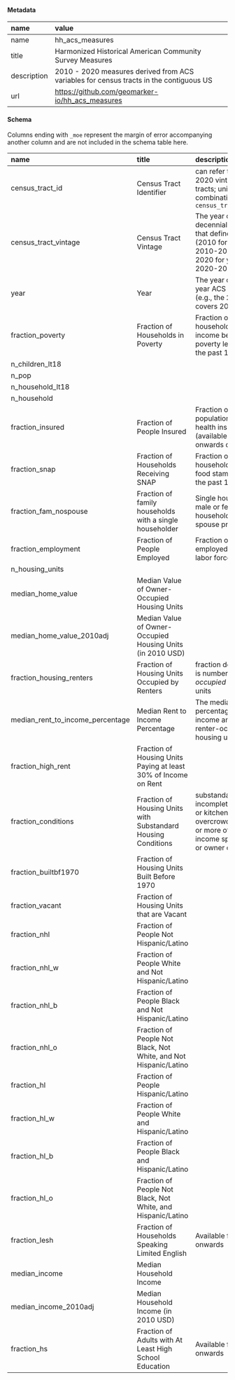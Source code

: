 #### Metadata

|name        |value                                                                                  |
|:-----------|:--------------------------------------------------------------------------------------|
|name        |hh_acs_measures                                                                        |
|title       |Harmonized Historical American Community Survey Measures                               |
|description |2010 - 2020 measures derived from ACS variables for census tracts in the contiguous US |
|url         |https://github.com/geomarker-io/hh_acs_measures                                        |

#### Schema

Columns ending with `_moe` represent the margin of error accompanying another column and are not included in the schema table here.

|name                             |title                                                            |description                                                                                                                      |type    |
|:--------------------------------|:----------------------------------------------------------------|:--------------------------------------------------------------------------------------------------------------------------------|:-------|
|census_tract_id                  |Census Tract Identifier                                          |can refer to 2010 or 2020 vintage census tracts; unique only in combination with `census_tract_vintage`                          |string  |
|census_tract_vintage             |Census Tract Vintage                                             |The year of the decennial census that defines the tract (2010 for years 2010-2019 and 2020 for years 2020-2029)                  |string  |
|year                             |Year                                                             |The year of the 5-year ACS estimates (e.g., the 2019 ACS covers 2015 - 2019)                                                     |integer |
|fraction_poverty                 |Fraction of Households in Poverty                                |Fraction of households with income below poverty level within the past 12 months                                                 |number  |
|n_children_lt18                  |                                                                 |                                                                                                                                 |integer |
|n_pop                            |                                                                 |                                                                                                                                 |integer |
|n_household_lt18                 |                                                                 |                                                                                                                                 |integer |
|n_household                      |                                                                 |                                                                                                                                 |integer |
|fraction_insured                 |Fraction of People Insured                                       |Fraction of population with health insurance (available from 2012 onwards only)                                                  |number  |
|fraction_snap                    |Fraction of Households Receiving SNAP                            |Fraction of households receiving food stamps/SNAP in the past 12 months                                                          |number  |
|fraction_fam_nospouse            |Fraction of family households with a single householder          |Single householder is male or female household, with no spouse present                                                           |number  |
|fraction_employment              |Fraction of People Employed                                      |Fraction of people employed in civilian labor force                                                                              |number  |
|n_housing_units                  |                                                                 |                                                                                                                                 |integer |
|median_home_value                |Median Value of Owner-Occupied Housing Units                     |                                                                                                                                 |number  |
|median_home_value_2010adj        |Median Value of Owner-Occupied Housing Units (in 2010 USD)       |                                                                                                                                 |number  |
|fraction_housing_renters         |Fraction of Housing Units Occupied by Renters                    |fraction denominator is number of *occupied* housing units                                                                       |number  |
|median_rent_to_income_percentage |Median Rent to Income Percentage                                 |The median of the percentage of rent to income among all renter-occupied housing units                                           |number  |
|fraction_high_rent               |Fraction of Housing Units Paying at least 30% of Income on Rent  |                                                                                                                                 |number  |
|fraction_conditions              |Fraction of Housing Units with Substandard Housing Conditions    |substandard housing: incomplete plumbing or kitchens, overcrowding, 30% or more of household income spent on rent or owner costs |number  |
|fraction_builtbf1970             |Fraction of Housing Units Built Before 1970                      |                                                                                                                                 |number  |
|fraction_vacant                  |Fraction of Housing Units that are Vacant                        |                                                                                                                                 |number  |
|fraction_nhl                     |Fraction of People Not Hispanic/Latino                           |                                                                                                                                 |number  |
|fraction_nhl_w                   |Fraction of People White and Not Hispanic/Latino                 |                                                                                                                                 |number  |
|fraction_nhl_b                   |Fraction of People Black and Not Hispanic/Latino                 |                                                                                                                                 |number  |
|fraction_nhl_o                   |Fraction of People Not Black, Not White, and Not Hispanic/Latino |                                                                                                                                 |number  |
|fraction_hl                      |Fraction of People Hispanic/Latino                               |                                                                                                                                 |number  |
|fraction_hl_w                    |Fraction of People White and Hispanic/Latino                     |                                                                                                                                 |number  |
|fraction_hl_b                    |Fraction of People Black and Hispanic/Latino                     |                                                                                                                                 |number  |
|fraction_hl_o                    |Fraction of People Not Black, Not White, and Hispanic/Latino     |                                                                                                                                 |number  |
|fraction_lesh                    |Fraction of Households Speaking Limited English                  |Available from 2016 onwards                                                                                                      |number  |
|median_income                    |Median Household Income                                          |                                                                                                                                 |number  |
|median_income_2010adj            |Median Household Income (in 2010 USD)                            |                                                                                                                                 |number  |
|fraction_hs                      |Fraction of Adults with At Least High School Education           |Available from 2012 onwards                                                                                                      |number  |
